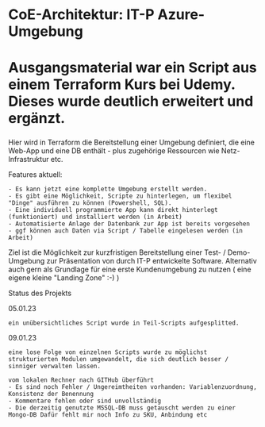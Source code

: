 ###
# CoE-Architektur:  IT-P Azure-Umgebung
###
# Ausgangsmaterial war ein Script aus einem Terraform Kurs bei Udemy. Dieses wurde deutlich erweitert und ergänzt. 
###
 
 
Hier wird in Terraform die Bereitstellung einer Umgebung definiert, die eine Web-App und eine DB enthält - plus zugehörige Ressourcen wie Netz-Infrastruktur etc.


Features aktuell:

	- Es kann jetzt eine komplette Umgebung erstellt werden. 
	- Es gibt eine Möglichkeit, Scripte zu hinterlegen, um flexibel "Dinge" ausführen zu können (Powershell, SQL). 
	- Eine individuell programmierte App kann direkt hinterlegt (funktioniert) und installiert werden (in Arbeit)
	- Automatisierte Anlage der Datenbank zur App ist bereits vorgesehen
	- ggf können auch Daten via Script / Tabelle eingelesen werden (in Arbeit)
	
Ziel ist die Möglichkeit zur kurzfristigen Bereitstellung einer Test- / Demo-Umgebung zur Präsentation von durch IT-P entwickelte Software.
Alternativ auch gern als Grundlage für eine erste Kundenumgebung zu nutzen ( eine eigene kleine "Landing Zone" :-) )



Status des Projekts

05.01.23

	ein unübersichtliches Script wurde in Teil-Scripts aufgesplitted.

09.01.23

	eine lose Folge von einzelnen Scripts wurde zu möglichst strukturierten Modulen umgewandelt, die sich deutlich besser / sinniger verwalten lassen.
	
	vom lokalen Rechner nach GITHub überführt
	- Es sind noch Fehler / Ungereimtheiten vorhanden: Variablenzuordnung, Konsistenz der Benennung
	- Kommentare fehlen oder sind unvollständig
	- Die derzeitig genutzte MSSQL-DB muss getauscht werden zu einer Mongo-DB Dafür fehlt mir noch Info zu SKU, Anbindung etc

